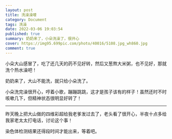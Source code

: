 ```yaml
---
layout: post
title: 洗澡澡喽
category: Document
tags: 洗澡
date: 2022-03-06 19:03:54
published: true
summary: 奶奶来了，小朵洗澡了，很开心
cover: https://img95.699pic.com/photo/40016/5108.jpg_wh860.jpg
comment: true
---
```


小朵大山感冒了，吃了还几天的药不见好转，然后又葱熬大米粥，也不见好，那就洗个热水澡吧！

奶奶来了，大山不能洗，就只给小朵洗了。

小朵洗完澡很开心，哼着小歌，蹦蹦跳跳，这才是孩子该有的样子！虽然还时不时咳嗽几下，但精神状态很明显好转了！

---

昨天晚上把大山做的四维彩超给我老爹发过去了，老头看了很开心，半夜十点多给我家老太太打电话，讨论这个事！

染色体检测结果还得段时间才能出来，等着吧。

